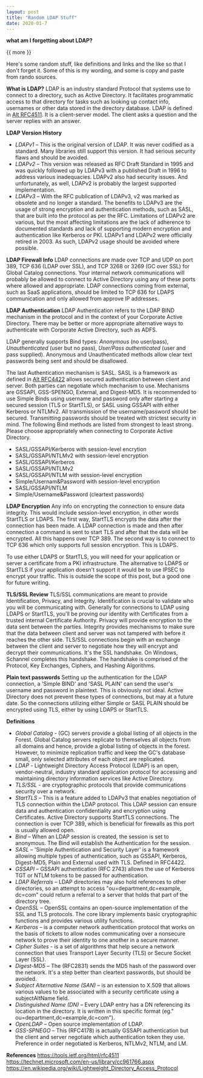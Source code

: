 ```yaml
---
layout: post
title: "Random LDAP Stuff"
date: 2020-01-7
---
```


**what am I forgetting about LDAP?**

{{ more }}

Here's some random stuff, like definitions and links and the like so that I don't forget it.  Some of this is my wording, and some is copy and paste from rando sources.

**What is LDAP?**
LDAP is an industry standard Protocol that systems use to connect to a directory, such as Active Directory. It facilitates programmatic
access to that directory for tasks such as looking up contact info, usernames or other data stored in the directory database. LDAP is defined
in [Alt RFC4511](https://tools.ietf.org/html/rfc4511). It is a client-server model. The client asks a question and the server replies with an answer.

**LDAP Version History**
* *LDAPv1* – This is the original version of LDAP. It was never codified as a standard. Many libraries still support this version. It had serious
security flaws and should be avoided.
* *LDAPv2* – This version was released as RFC Draft Standard in 1995 and was quickly followed up by LDAPv3 with a published Draft in 1996 to
address various inadequacies. LDAPv2 also had security issues. And unfortunately, as well, LDAPv2 is probably the largest supported
implementation.
* *LDAPv3* – With the RFC publication of LDAPv3, v2 was marked as obsolete and no longer a standard. The benefits to LDAPv3 are the usage of
strong encryption and authentication methods, such as SASL, that are built into the protocol as per the RFC.
Limitations of LDAPv2 are various, but the most affecting limitations are the lack of adherence to documented standards and lack of
supporting modern encryption and authentication like Kerberos or PKI. LDAPv1 and LDAPv2 were officially retired in 2003. As such, LDAPv2
usage should be avoided where possible.

**LDAP Firewall Info**
LDAP connections are made over TCP and UDP on port 389, TCP 636 (LDAP over SSL), and TCP 3268 or 3269 (GC over SSL) for Global Catalog connections. Your internal network communications will probably be allowed to connect to Active Directory using any of these ports where allowed and appropriate. LDAP connections coming from external, such as SaaS applications, should be limited to TCP 636 for LDAPS communication and only allowed from approve IP addresses.

**LDAP Authentication**
LDAP Authentication refers to the LDAP BIND mechanism in the protocol and in the context of your Corporate Active
Directory. There may be better or more appropriate alternative ways to authenticate with Corporate Active Directory, such as ADFS. 

LDAP generally supports Bind types: *Anonymous* (no user/pass), *Unauthenticated* (user but no pass), *User/Pass authenticated* (user and
pass supplied). Anonymous and Unauthenticated methods allow clear text passwords being sent and should be disallowed.

The last Authentication mechanism is SASL. SASL is a framework as defined in [Alt RFC4422](https://tools.ietf.org/html/rfc4422) allows secured authentication between client and
server. Both parties can negotiate which mechanism to use. Mechanisms are GSSAPI, GSS-SPENGO, External, and Digest-MD5.
It is recommended to use Simple Binds using username and password only after starting a secured session (TLS or StartTLS), 
or SASL using GSSAPI with either Kerberos or NTLMv2.  All transmission of the username/password should be secured.
Transmitting passwords should be treated with strictest security in mind. The following Bind methods are listed from strongest to least
strong. Please choose appropriately when connecting to Corporate Active Directory.
* SASL/GSSAPI/Kerberos with session-level encrytion
* SASL/GSSAPI/NTLMv2 with session-level encryption
* SASL/GSSAPI/Kerberos
* SASL/GSSAPI/NTLMv2
* SASL/GSSAPI/NTLM with session-level encryption
* Simple/Usernam&Password with session-level encryption
* SASL/GSSAPI/NTLM
* Simple/Username&Password (cleartext passwords)

**LDAP Encryption**
Any info on encrypting the connection to ensure data integrity. This would include session-level encryption, in other words StartTLS or
LDAPS. The first way, StartTLS encrypts the data after the connection has been made. A LDAP connection is made and then after connection
a command is sent to start TLS and after that the data will be encrypted. All this happens over TCP 389. The second way is to connect to TCP
636 which only supports full session encryption. This is LDAPS.

To use either LDAPS or StartTLS, you will need for your application or server a certificate from a PKI infrastructure. 
The alternative to LDAPS or StartTLS if your application doesn't support it would be to use IPSEC to encrypt your traffic. This is outside the
scope of this post, but a good one for future writing.  

**TLS/SSL Review**
TLS/SSL communications are meant to provide Identification, Privacy, and Integrity. Identification is crucial to validate who you will be
communicating with. Generally for connections to LDAP using LDAPS or StartTLS, you'll be proving our identity with Certificates
from a trusted internal Certificate Authority. Privacy will provide encryption to the data sent between the parties. Integrity provides
mechanisms to make sure that the data between client and server was not tampered with before it reaches the other side.
TLS/SSL connections begin with an exchange between the client and server to negotiate how they will encrypt and decrypt their
communications. It's the SSL handshake. On Windows, Schannel completes this handshake. The handshake is comprised of the Protocol,
Key Exchanges, Ciphers, and Hashing Algorithms.

**Plain text passwords**
Setting up the authentication for the LDAP connection, a 'Simple BIND' and 'SASL PLAIN' can send the user's username and password in 
plaintext. This is obviously not ideal. Active Directory does not prevent these types of connections, but may at a future date. So
the connections utilizing either Simple or SASL PLAIN should be encrypted using TLS, either by using LDAPS or StartTLS.

**Definitions**
* *Global Catalog* - (GC) servers provide a global listing of all objects in the Forest. Global Catalog servers replicate to themselves all objects
from all domains and hence, provide a global listing of objects in the forest. However, to minimize replication traffic and keep the GC's
database small, only selected attributes of each object are replicated.
* *LDAP* - Lightweight Directory Access Protocol (LDAP) is an open, vendor-neutral, industry standard application protocol for accessing and
maintaining directory information services like Active Directory.
* *TLS/SSL* - are cryptographic protocols that provide communications security over a network.
* *StartTLS* – This is a feature added to LDAPv3 that enables negotiation of TLS connection within the LDAP protocol. This LDAP session can
ensure data and authentication confidentiality and encryption using Certificates. Active Directory supports StartTLS
connections. The connection is over TCP 389, which is beneficial for firewalls as this port is usually allowed open.
* *Bind* – When an LDAP session is created, the session is set to anonymous. The Bind will establish the Authentication for the session.
* *SASL* – 'Simple Authentication and Security Layer' is a framework allowing multiple types of authentication, such as GSSAPI, Kerberos,
Digest-MD5, Plain and External used with TLS. Defined in RFC4422.
* *GSSAPI* – GSSAPI authentication (RFC 2743) allows the use of Kerberos TGT or NTLM tokens to be passed for authentication.
* *LDAP Referrals* – LDAP directories may also hold references to other directories, so an attempt to access "ou=department,dc=example,
dc=com" could return a referral  to a server that holds that part of the directory tree.  
* *OpenSSL* – OpenSSL contains an open-source implementation of the SSL and TLS protocols. The core library implements basic 
cryptographic functions and provides various utility functions.
* *Kerberos* – is a computer network authentication protocol that works on the basis of tickets to allow nodes communicating over a nonsecure network to prove their identity to one another in a secure manner. 
* *Cipher Suites* - is a set of algorithms that help secure a network connection that uses Transport Layer Security (TLS) or Secure Socket Layer
(SSL).
* *Digest-MD5* – The (RFC2831) sends the MD5 hash of the password over the network. It's a step better than cleartext passwords, but should
be avoided.
* *Subject Alternative Name (SAN)* –  is an extension to X.509 that allows various values to be associated with a security certificate using a
subjectAltName field.
* *Distinguished Name (DN)* – Every LDAP entry has a DN referencing its location in the directory.  It is written in this specific format (eg."
ou=department,dc=example,dc=com").
* *OpenLDAP* – Open source implementation of LDAP.
* *GSS-SPNEGO* – This (RFC4178) is actually GSSAPI authentication but the client and server negotiate which authentication token they use.
Preference in order negotiated is Kerberos, NTLMv2, NTLM, and LM.

**References**
https://tools.ietf.org/html/rfc4511
https://technet.microsoft.com/en-us/library/cc961766.aspx
https://en.wikipedia.org/wiki/Lightweight_Directory_Access_Protocol
